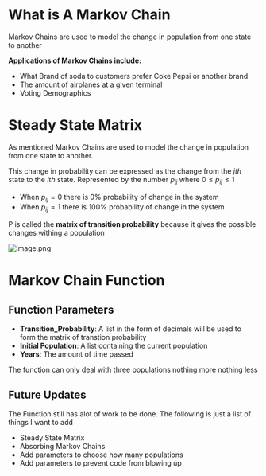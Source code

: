 # What is A Markov Chain 
Markov Chains are used to model the change in population from one state to another

**Applications of Markov Chains include:**
- What Brand of soda to customers prefer Coke Pepsi or another brand
- The amount of airplanes at a given terminal 
- Voting Demographics 

# Steady State Matrix
As mentioned Markov Chains are used to model the change in population from one state to another. 

This change in probability can be expressed as the change from the $jth$ state to the $ith$ state. Represented by the number $p_{ij}$ where $0\le p_{ij} \le1$

- When $p_{ij}=0$ there is 0% probability of change in the system 
- When $p_{ij}=1$ there is 100% probability of change in the system 

P is called the **matrix of transition probability** because it gives the possible changes withing a population 

![image.png](attachment:466579ce-2166-43ce-a60f-929517d0b77e.png)

# Markov Chain Function 
## Function Parameters
- **Transition_Probability**: A list in the form of decimals will be used to form the matrix of transtion probability
- **Initial Population**: A list containing the current population 
- **Years**: The amount of time passed

The function can only deal with three populations nothing more nothing less

## Future Updates
The Function still has alot of work to be done. The following is just a list of things I want to add
- Steady State Matrix 
- Absorbing Markov Chains 
- Add parameters to choose how many populations
- Add parameters to prevent code from blowing up
